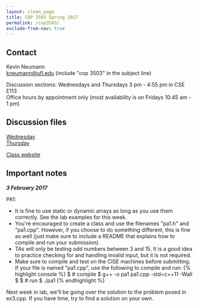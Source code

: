 ```yaml
---
layout: clean_page
title: COP 3503 Spring 2017
permalink: /cop3503/
exclude-from-nav: true
---
```


## Contact
Kevin Neumann  
[kneumann@ufl.edu](mailto:kneumann@ufl.edu) (include "cop 3503" in the subject line)  

Discussion sections: Wednesdays and Thursdays 3 pm - 4:55 pm in CSE E113  
Office hours by appointment only (most availability is on Fridays 10:45 am - 1 pm)

## Discussion files
[Wednesday](https://www.dropbox.com/sh/l9d2jpk750d47pi/AAByCLnkA9MckR7pkbW_VBuWa?dl=0)  
[Thursday](https://www.dropbox.com/sh/fmf567szkn5sepd/AADpK1UlfWJT5Deg7rmYTvjka?dl=0)  

[Class website](http://www.cise.ufl.edu/class/cop3503sp17/)  

## Important notes
***3 February 2017***  

PA1:

* It is fine to use static or dynamic arrays as long as you use them correctly. See the lab examples for this week.  
* You're encouraged to create a class and use the filenames "pa1.h" and "pa1.cpp". However, if you choose to do something different, this is fine as well (just make sure to include a README that explains how to compile and run your submission).  
* TAs will only be testing odd numbers between 3 and 15. It is a good idea to practice checking for and handling invalid input, but it is not required.  
* Make sure to compile and test on the CISE machines before submitting. If your file is named "pa1.cpp", use the following to compile and run:
{% highlight console %}
$ # compile
$ g++ -o pa1 pa1.cpp -std=c++11 -Wall
$ 
$ # run
$ ./pa1
{% endhighlight %}  

Next week in lab, we'll be going over the solution to the problem posed in ex3.cpp. If you have time, try to find a solution on your own.
